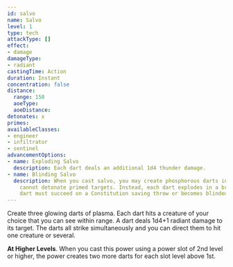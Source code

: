 ```yaml
---
id: salvo
name: Salvo
level: 1
type: tech
attackType: []
effect:
- damage
damageType:
- radiant
castingTime: Action
duration: Instant
concentration: false
distance:
  range: 150
  aoeType:
  aoeDistance:
detonates: x
primes:
availableClasses:
- engineer
- infiltrator
- sentinel
advancementOptions:
- name: Exploding Salvo
  description: Each dart deals an additional 1d4 thunder damage.
- name: Blinding Salvo
  description: When you cast salvo, you may create phosphorous darts instead. The darts no longer deal damage and
    cannot detonate primed targets. Instead, each dart explodes in a bright flash of light. Each creature hit by a
    dart must succeed on a Constitution saving throw or becomes blinded until the end of your next turn.
---
```

Create three glowing darts of plasma. Each dart hits a creature of your choice that you can see within range. A dart
deals 1d4+1 radiant damage to its target. The darts all strike simultaneously and you can direct them to hit one
creature or several.

__At Higher Levels__. When you cast this power using a power slot of 2nd level or higher, the power creates two
more darts for each slot level above 1st.
